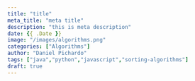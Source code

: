 ```yaml
---
title: "title"
meta_title: "meta title"
description: "this is meta description"
date: {{ .Date }}
image: "/images/algorithms.png"
categories: ["Algorithms"]
author: "Daniel Pichardo"
tags: ["java","python","javascript","sorting-algorithms"]
draft: true
---
```

